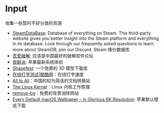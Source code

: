 # Input

收集一些暂时不好分类的资源

- [SteamDataBase](https://steamdb.info/): Database of everything on Steam.
This third-party website gives you better insight into the Steam platform and everything in its database.
Look through our frequently asked questions to learn more about SteamDB, join our Discord.
Steam 降价数据库
- [吾爱破解](https://www.52pojie.cn/): 应该是中国最好的破解软件论坛
- [尝鲜派](https://www.betahub.cn/): 苹果最新系统体验
- [Shapefest](https://www.shapefest.com/): 一个免费的 3D 模型下载库
- [在线打字测试|酷酷网](https://dazi.kukuw.com/)：在线打字速度
- [All to All](https://www.alltoall.net/)：中国的较为简洁的文档转换站
- [The Linux Kernel](https://tldp.org)：Linux 内核工作原理
- [remove-bg](https://www.remove.bg/zh)：免费的背景消除网站
- [Every Default macOS Wallpaper – in Glorious 6K Resolution](https://512pixels.net/projects/default-mac-wallpapers-in-5k/): 苹果默认壁纸下载
